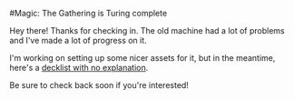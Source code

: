 #Magic: The Gathering is Turing complete

Hey there! Thanks for checking in. The old machine had a lot of problems and I've made a lot of progress on it.

I'm working on setting up some nicer assets for it, but in the meantime, here's a [decklist with no explanation](https://tappedout.net/mtg-decks/spirit-of-turing/).

Be sure to check back soon if you're interested!
